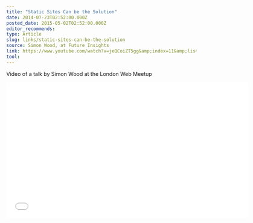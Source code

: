 ```yaml
---
title: "Static Sites Can be the Solution"
date: 2014-07-23T02:52:00.000Z
posted_date: 2015-05-02T02:52:00.000Z
editor_recommends:
type: Article
slug: links/static-sites-can-be-the-solution
source: Simon Wood, at Future Insights
link: https://www.youtube.com/watch?v=jeQCoiZT5gg&amp;index=11&amp;list=UUT74dcdbbnN4VsDlj9SdeYA
tool:
---
```

Video of a talk by Simon Wood at the London Web Meetup

<iframe class="embedly-embed" src="//cdn.embedly.com/widgets/media.html?src=https%3A%2F%2Fwww.youtube.com%2Fembed%2Fvideoseries%3Flist%3DUUT74dcdbbnN4VsDlj9SdeYA&url=https%3A%2F%2Fwww.youtube.com%2Fwatch%3Fv%3DjeQCoiZT5gg%26list%3DUUT74dcdbbnN4VsDlj9SdeYA%26index%3D11&image=https%3A%2F%2Fi.ytimg.com%2Fvi%2FjeQCoiZT5gg%2Fhqdefault.jpg&key=153ee3695ac84c6eba4eaa612b9d157c&type=text%2Fhtml&schema=youtube" width="640" height="360" scrolling="no" frameborder="0" allowfullscreen></iframe>

